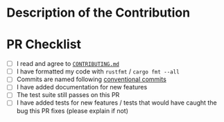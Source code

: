 <!-- Please fill out this pull request template as applicable -->

# Description of the Contribution

<!-- Describe the implementet feature or bugfix -->

<!-- If this PR resolves an open issue, please add a line "resolves #id" referencing the issue -->

# PR Checklist

- [ ] I read and agree to [`CONTRIBUTING.md`](https://github.com/chrjabs/rustsat/blob/main/CONTRIBUTING.md)
- [ ] I have formatted my code with `rustfmt` / `cargo fmt --all`
- [ ] Commits are named following [conventional commits](https://www.conventionalcommits.org/en/v1.0.0/#summary)
- [ ] I have added documentation for new features
- [ ] The test suite still passes on this PR
- [ ] I have added tests for new features / tests that would have caught the bug this PR fixes (please explain if not)
